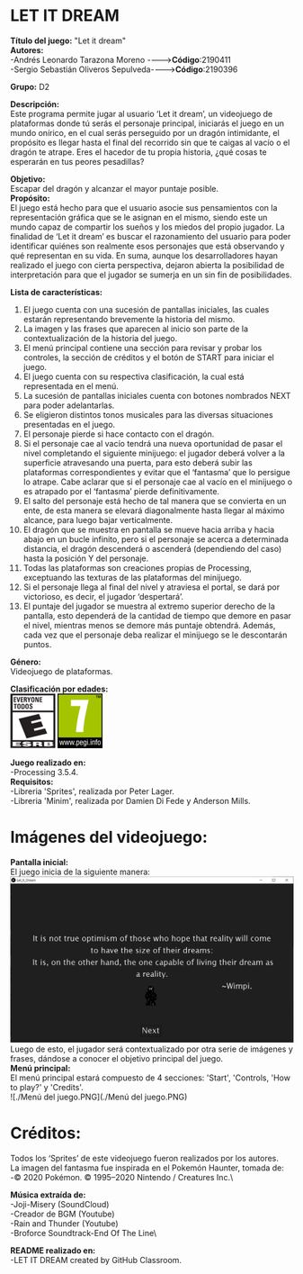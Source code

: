 # LET IT DREAM

**Título del juego:** "Let it dream"\
**Autores:** \
-Andrés Leonardo Tarazona Moreno    ---->**Código**:2190411\
-Sergio Sebastián Oliveros Sepulveda---->**Código**:2190396

**Grupo:** D2

**Descripción:**\
Este programa permite jugar al usuario ‘Let it dream’, un videojuego de plataformas donde tú serás el personaje principal, 
iniciarás el juego en un mundo onírico, en el cual serás perseguido por un dragón intimidante, 
el propósito es llegar hasta el final del recorrido sin que te caigas al vacío o el dragón te atrape.
Eres el hacedor de tu propia historia, ¿qué cosas te esperarán en tus peores pesadillas?

**Objetivo:**\
Escapar del dragón y alcanzar el mayor puntaje posible.\
**Propósito:**\
El juego está hecho para que el usuario asocie sus pensamientos con la representación gráfica que se le asignan en el mismo, 
siendo este un mundo capaz de compartir los sueños y los miedos del propio jugador. 
La finalidad de ‘Let it dream’ es buscar el razonamiento del usuario para poder identificar quiénes son realmente esos personajes que está observando y qué representan en su vida. 
En suma, aunque los desarrolladores hayan realizado el juego con cierta perspectiva, dejaron abierta la posibilidad de interpretación para que el jugador se sumerja en un sin fin de posibilidades.  

**Lista de características:**
1. El juego cuenta con una sucesión de pantallas iniciales, las cuales estarán representando brevemente la historia del mismo.
2. La imagen y las frases que aparecen al inicio son parte de la contextualización de la historia del juego. 
3. El menú principal contiene una sección para revisar y probar los controles, la sección de créditos y el botón de START para iniciar el juego.
4. El juego cuenta con su respectiva clasificación, la cual está representada en el menú.
5. La sucesión de pantallas iniciales cuenta con botones nombrados NEXT para poder adelantarlas.  
6. Se eligieron distintos tonos musicales para las diversas situaciones presentadas en el juego. 
7. El personaje pierde si hace contacto con el dragón. 
8. Si el personaje cae al vacío tendrá una nueva oportunidad de pasar el nivel completando el siguiente minijuego: 
el jugador deberá volver a la superficie atravesando una puerta, para esto deberá subir las plataformas correspondientes y evitar que el  ‘fantasma’ que lo persigue lo atrape. 
Cabe aclarar que si el personaje cae al vacío en el minijuego o es atrapado por el ‘fantasma’ pierde definitivamente.
9. El salto del personaje está hecho de tal manera que se convierta en un ente, de esta manera se elevará diagonalmente hasta llegar al máximo alcance,
para luego bajar verticalmente. 
10. El dragón que se muestra en pantalla se mueve hacia arriba y hacia abajo en un bucle infinito, pero si el personaje se acerca a determinada distancia, 
el dragón descenderá o ascenderá (dependiendo del caso) hasta la posición Y del personaje.
11. Todas las plataformas son creaciones propias de Processing, exceptuando las texturas de las plataformas del minijuego.
12. Si el personaje llega al final del nivel y atraviesa el portal, se dará por victorioso, es decir, el jugador ‘despertará’.
13. El puntaje del jugador se muestra al extremo superior derecho de la pantalla, esto dependerá de la cantidad de tiempo que demore en pasar el nivel, 
mientras menos se demore más puntaje obtendrá. Además, cada vez que el personaje deba realizar el minijuego se le descontarán puntos. 

**Género:**\
Videojuego de plataformas.

**Clasificación por edades:**\
![./E.png](./E.png)
![./pegi.png](./pegi.png)

**Juego realizado en:**\
-Processing 3.5.4.\
**Requisitos:**\
-Libreria 'Sprites', realizada por Peter Lager.\
-Libreria 'Minim', realizada por Damien Di Fede y Anderson Mills.

# **Imágenes del videojuego:**
**Pantalla inicial:**\
El juego inicia de la siguiente manera:  
![./P_1.png](./P_1.PNG)
Luego de esto, el jugador será contextualizado por otra serie de imágenes y frases, dándose a conocer el objetivo principal del juego. \
**Menú principal:**\
El menú principal estará compuesto de 4 secciones: 'Start', 'Controls, 'How to play?' y 'Credits'. \
![./Menú del juego.PNG](./Menú del juego.PNG)

# **Créditos:**
Todos los ‘Sprites’ de este videojuego fueron realizados por los autores.\
La imagen del fantasma fue inspirada en el Pokemón Haunter, tomada de:\
-© 2020 Pokémon. © 1995–2020 Nintendo / Creatures Inc.\

**Música extraída de:**\
-Joji-Misery (SoundCloud)\
-Creador de BGM (Youtube)\
-Rain and Thunder (Youtube)\
-Broforce Soundtrack-End Of The Line\

**README realizado en:**\
-LET IT DREAM created by GitHub Classroom.
